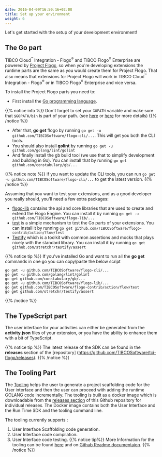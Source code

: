 ```yaml
---
date: 2016-04-09T16:50:16+02:00
title: Set up your environment
weight: 6
---
```


Let's get started with the setup of your development environment!

## The Go part
TIBCO Cloud<sup>&trade;</sup> Integration - Flogo<sup>&reg;</sup> and TIBCO Flogo<sup>&reg;</sup> Enterprise are powered by [Project Flogo](https://flogo.io), so when you're developing extensions the runtime parts are the same as you would create them for Project Flogo. That also means that extensions for Project Flogo will work in TIBCO Cloud<sup>&trade;</sup> Integration - Flogo<sup>&reg;</sup> or in TIBCO Flogo<sup>&reg;</sup> Enterprise and vice versa.

To install the Project Flogo parts you need to:

* First install the [Go programming language](https://golang.org/doc/install). 

{{% notice info %}}
Don't forget to set your `GOPATH` variable and make sure that `$GOPATH/bin` is part of your path. (see [here](https://golang.org/doc/code.html#GOPATH) or [here](https://github.com/golang/go/wiki/Setting-GOPATH) for more details)
{{% /notice %}}

* After that, **go get** flogo by running `go get -u github.com/TIBCOSoftware/flogo-cli/...`. This will get you both the CLI tools.
* You should also install **golint** by running `go get -u github.com/golang/lint/golint`
* And finally install the gb build tool (we use that to simplify development and building in Go). You can install that by running `go get github.com/constabulary/gb/...`

{{% notice note %}}
If you want to update the CLI tools, you can run `go get -u github.com/TIBCOSoftware/flogo-cli/...` to get the latest version. 
{{% /notice %}}

Assuming that you want to test your extensions, and as a good developer you really should, you'll need a few extra packages:

* [flogo-lib](https://github.com/TIBCOSoftware/flogo-lib) contains the api and core libraries that are used to create and extend the Flogo Engine. You can install it by running `go get -u github.com/TIBCOSoftware/flogo-lib/...`
* [test](https://github.com/TIBCOSoftware/flogo-contrib/tree/master/action/flow/test) is a simple mechanism to test the Go parts of your extensions. You can install it by running `go get github.com/TIBCOSoftware/flogo-contrib/action/flow/test`
* [Testify](https://github.com/stretchr/testify) which is a toolkit with common assertions and mocks that plays nicely with the standard library. You can install it by running `go get github.com/stretchr/testify/assert`

{{% notice tip %}}
If you've installed Go and want to run all the **go get** commands in one go you can copy/paste the below script
```
go get -u github.com/TIBCOSoftware/flogo-cli/...
go get -u github.com/golang/lint/golint
go get github.com/constabulary/gb/...
go get -u github.com/TIBCOSoftware/flogo-lib/...
go get github.com/TIBCOSoftware/flogo-contrib/action/flow/test
go get github.com/stretchr/testify/assert
```
{{% /notice %}}

## The TypeScript part
The user interface for your activities can either be generated from the **activity.json** files of your extension, or you have the ability to enhance them with a bit of TypeScript.

{{% notice tip %}}
The latest release of the SDK can be found in the **releases** section of the [repository] (https://github.com/TIBCOSoftware/tci-flogo/releases).
{{% /notice %}}


## The Tooling Part

The [Tooling](https://github.com/TIBCOSoftware/tci-flogo/blob/master/tools/readme.md) helps the user to generate a project scaffolding code for the User interface and then the user can proceed with adding the runtime GOLANG code incrementally. The tooling is built as a docker image which is downloadable from the [releases section](https://github.com/TIBCOSoftware/tci-flogo/releases) of this Github repository for individual releases. The Docker image contains both the User Interface and the Run Time SDK and the tooling command line. 

The tooling currently supports :

  1. User Interface Scaffolding code generation.
  1. User Interface code compilation.
  1. User Interface code testing.
{{% notice tip%}}
More Information for the tooling can be found [here](../../tooling/tooling) and on [Github Readme documentaion](https://github.com/TIBCOSoftware/tci-flogo/blob/master/tools/readme.md).
{{% /notice %}}
